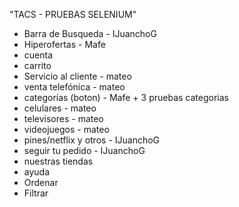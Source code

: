 "TACS - PRUEBAS SELENIUM" 

- Barra de Busqueda - IJuanchoG
- Hiperofertas - Mafe
- cuenta
- carrito
- Servicio al cliente - mateo
- venta telefónica - mateo
- categorías (boton) - Mafe + 3 pruebas categorias
- celulares  - mateo
- televisores - mateo
- videojuegos - mateo
- pines/netflix y otros - IJuanchoG
- seguir tu pedido - IJuanchoG
- nuestras tiendas
- ayuda
- Ordenar
- Filtrar

